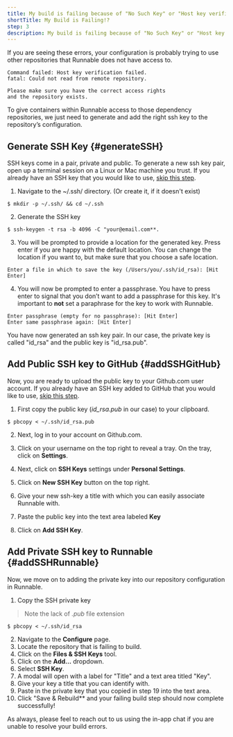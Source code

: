 ```yaml
---
title: My build is failing because of "No Such Key" or "Host key verification failed". What do I do?
shortTitle: My Build is Failing!?
step: 3
description: My build is failing because of "No Such Key" or "Host key verification failed". What do I do?
---
```


If you are seeing these errors, your configuration is probably trying to use other repositories that Runnable does not have access to.
```
Command failed: Host key verification failed.
fatal: Could not read from remote repository.

Please make sure you have the correct access rights
and the repository exists.
```

To give containers within Runnable access to those dependency repositories, we just need to generate and add the right ssh key to the repository’s configuration.
 
## Generate SSH Key {#generateSSH}

SSH keys come in a pair, private and public. To generate a new ssh key pair, open up a terminal session on a Linux or Mac machine you trust. If you already have an SSH key that you would like to use, [skip this step](#addSSHGitHub).

1. Navigate to the ~/.ssh/ directory. (Or create it, if it doesn't exist)
  
  `$ mkdir -p ~/.ssh/ && cd ~/.ssh`

2. Generate the SSH key
  
  `$ ssh-keygen -t rsa -b 4096 -C "your@email.com**.`

3. You will be prompted to provide a location for the generated key. Press enter if you are happy with the default location. You can change the location if you want to, but make sure that you choose a safe location.

  `Enter a file in which to save the key (/Users/you/.ssh/id_rsa): [Hit Enter]`

4. You will now be prompted to enter a passphrase. You have to press enter to signal that you don’t want to add a passphrase for this key. It's important to **not** set a paraphrase for the key to work with Runnable.

  ```
  Enter passphrase (empty for no passphrase): [Hit Enter]
  Enter same passphrase again: [Hit Enter]
  ```

You have now generated an ssh key pair. In our case, the private key is called  "id_rsa" and the public key is "id_rsa.pub".

## Add Public SSH key to GitHub {#addSSHGitHub}

Now, you are ready to upload the public key to your Github.com user account. If you already have an SSH key added to GitHub that you would like to use, [skip this step](#addSSHRunnable).

1. First copy the public key (*id_rsa.pub* in our case) to your clipboard.

  `$ pbcopy < ~/.ssh/id_rsa.pub`

2. Next, log in to your account on Github.com.

3. Click on your username on the top right to reveal a tray. On the tray, click on **Settings**.  

4. Next, click on **SSH Keys** settings under **Personal Settings**.

5. Click on **New SSH Key** button on the top right. 

6. Give your new ssh-key a title with which you can easily associate Runnable with.

7. Paste the public key into the text area labeled **Key**

8. Click on **Add SSH Key**.

## Add Private SSH key to Runnable {#addSSHRunnable}

Now, we move on to adding the private key into our repository configuration in Runnable.

1. Copy the SSH private key
  > Note the lack of *.pub* file extension

  `$ pbcopy < ~/.ssh/id_rsa`

2. Navigate to the **Configure** page.
3. Locate the repository that is failing to build.
4. Click on the **Files & SSH Keys** tool.
5. Click on the **Add…** dropdown.
6. Select **SSH Key**.
7. A modal will open with a label for "Title" and a text area titled "Key".
8. Give your key a title that you can identify with.
9. Paste in the private key that you copied in step 19 into the text area.
10. Click "Save & Rebuild** and your failing build step should now complete successfully!

As always, please feel to reach out to us using the in-app chat if you are unable to resolve your build errors. 
